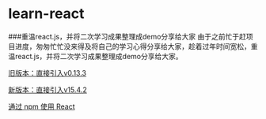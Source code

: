 # learn-react
###重温react.js，并将二次学习成果整理成demo分享给大家
由于之前忙于赶项目进度，匆匆忙忙没来得及将自己的学习心得分享给大家，趁着过年时间宽松，重温react.js，并将二次学习成果整理成demo分享给大家。

[旧版本：直接引入v0.13.3](https://github.com/sosout/learn-react/tree/master/react-0.13.3)

[新版本：直接引入v15.4.2](https://github.com/sosout/learn-react/tree/master/react-15.4.2)

[通过 npm 使用 React](https://github.com/sosout/learn-react/tree/master/react-npm)
